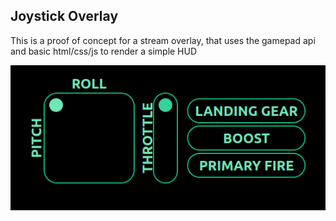 ## Joystick Overlay
This is a proof of concept for a stream overlay, that uses the gamepad api and basic html/css/js to render a simple HUD

![overlay - green](/src/image/overlay-preview.png)
